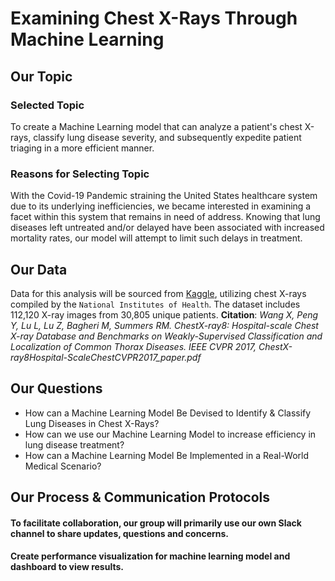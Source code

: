 # Examining Chest X-Rays Through Machine Learning

## Our Topic

### Selected Topic

To create a Machine Learning model that can analyze a patient's chest X-rays, 
classify lung disease severity, and subsequently expedite patient triaging in a more efficient manner. 

### Reasons for Selecting Topic

With the Covid-19 Pandemic straining the United States healthcare system due 
to its underlying inefficiencies, we became interested in examining a facet within 
this system that remains in need of address. Knowing that lung diseases left untreated 
and/or delayed have been associated with increased mortality rates, our model will attempt to limit such delays in treatment. 

## Our Data 

Data for this analysis will be sourced from [Kaggle](https://www.kaggle.com/datasets/nih-chest-xrays/data?select=README_CHESTXRAY.pdf), utilizing chest X-rays compiled by the ``National Institutes of Health``. The dataset includes 112,120 X-ray images from 30,805 unique patients. 
**Citation**: *Wang X, Peng Y, Lu L, Lu Z, Bagheri M, Summers RM. ChestX-ray8: Hospital-scale Chest X-ray Database and Benchmarks on Weakly-Supervised Classification and Localization of Common Thorax Diseases. IEEE CVPR 2017, ChestX-ray8Hospital-ScaleChestCVPR2017_paper.pdf*

## Our Questions 

* How can a Machine Learning Model Be Devised to Identify & Classify Lung Diseases in Chest X-Rays?
* How can we use our Machine Learning Model to increase efficiency in lung disease treatment?
* How can a Machine Learning Model Be Implemented in a Real-World Medical Scenario? 


## Our Process & Communication Protocols

#### To facilitate collaboration, our group will primarily use our own Slack channel to share updates, questions and concerns.

#### Create performance visualization for machine learning model and dashboard to view results.